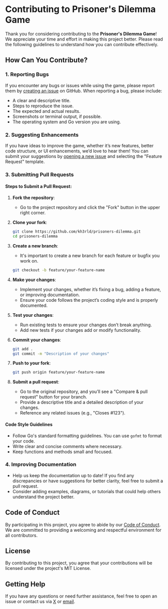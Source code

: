 # Contributing to Prisoner's Dilemma Game

Thank you for considering contributing to the **Prisoner's Dilemma Game**! We appreciate your time and effort in making this project better. Please read the following guidelines to understand how you can contribute effectively.

## How Can You Contribute?

### 1. Reporting Bugs

If you encounter any bugs or issues while using the game, please report them by [creating an issue](https://github.com/kh3rld/prisoners-dilemma/issues) on GitHub. When reporting a bug, please include:

- A clear and descriptive title.
- Steps to reproduce the issue.
- The expected and actual results.
- Screenshots or terminal output, if possible.
- The operating system and Go version you are using.

### 2. Suggesting Enhancements

If you have ideas to improve the game, whether it’s new features, better code structure, or UI enhancements, we’d love to hear them! You can submit your suggestions by [opening a new issue](https://github.com/kh3rld/prisoners-dilemma/issues) and selecting the "Feature Request" template.

### 3. Submitting Pull Requests

#### Steps to Submit a Pull Request:

1. **Fork the repository**:
    - Go to the project repository and click the "Fork" button in the upper right corner.

2. **Clone your fork**:
    ```bash
    git clone https://github.com/kh3rld/prisoners-dilemma.git
    cd prisoners-dilemma
    ```

3. **Create a new branch**:
    - It's important to create a new branch for each feature or bugfix you work on.
    ```bash
    git checkout -b feature/your-feature-name
    ```

4. **Make your changes**:
    - Implement your changes, whether it’s fixing a bug, adding a feature, or improving documentation.
    - Ensure your code follows the project’s coding style and is properly documented.

5. **Test your changes**:
    - Run existing tests to ensure your changes don’t break anything.
    - Add new tests if your changes add or modify functionality.

6. **Commit your changes**:
    ```bash
    git add .
    git commit -m "Description of your changes"
    ```

7. **Push to your fork**:
    ```bash
    git push origin feature/your-feature-name
    ```

8. **Submit a pull request**:
    - Go to the original repository, and you’ll see a "Compare & pull request" button for your branch.
    - Provide a descriptive title and a detailed description of your changes.
    - Reference any related issues (e.g., "Closes #123").

#### Code Style Guidelines

- Follow Go's standard formatting guidelines. You can use `gofmt` to format your code.
- Write clear and concise comments where necessary.
- Keep functions and methods small and focused.

### 4. Improving Documentation

- Help us keep the documentation up to date! If you find any discrepancies or have suggestions for better clarity, feel free to submit a pull request.
- Consider adding examples, diagrams, or tutorials that could help others understand the project better.

## Code of Conduct

By participating in this project, you agree to abide by our [Code of Conduct](CODE_OF_CONDUCT.md). We are committed to providing a welcoming and respectful environment for all contributors.

## License

By contributing to this project, you agree that your contributions will be licensed under the project's MIT License.

## Getting Help

If you have any questions or need further assistance, feel free to open an issue or contact us via [X](https://x.com/kh3rld) or [email](mailto:kherld.hussein@gmail.com).

